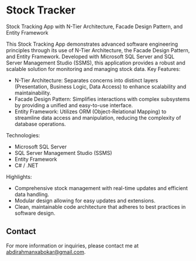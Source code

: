 # Stock Tracker
Stock Tracking App with N-Tier Architecture, Facade Design Pattern, and Entity Framework

This Stock Tracking App demonstrates advanced software engineering principles through its use of N-Tier Architecture, the Facade Design Pattern, and Entity Framework. Developed with Microsoft SQL Server and SQL Server Management Studio (SSMS), this application provides a robust and scalable solution for monitoring and managing stock data.
Key Features:

- N-Tier Architecture: Separates concerns into distinct layers (Presentation, Business Logic, Data Access) to enhance scalability and maintainability.
- Facade Design Pattern: Simplifies interactions with complex subsystems by providing a unified and easy-to-use interface.
- Entity Framework: Utilizes ORM (Object-Relational Mapping) to streamline data access and manipulation, reducing the complexity of database operations.

Technologies:

- Microsoft SQL Server
- SQL Server Management Studio (SSMS)
- Entity Framework
- C# / .NET

Highlights:

- Comprehensive stock management with real-time updates and efficient data handling.
- Modular design allowing for easy updates and extensions.
- Clean, maintainable code architecture that adheres to best practices in software design.


## Contact

For more information or inquiries, please contact me at [abdirahmanxabokar@gmail.com](mailto:abdirahmanxabokar@gmail.com).
